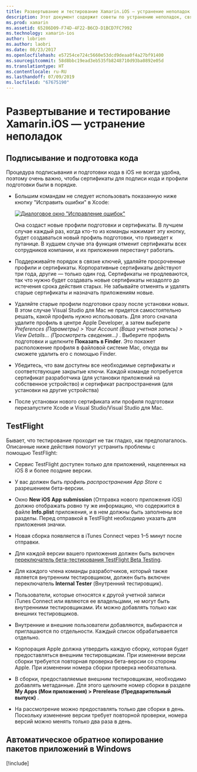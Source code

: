 ```yaml
---
title: Развертывание и тестирование Xamarin.iOS — устранение неполадок
description: Этот документ содержит советы по устранению неполадок, связанных с подготовкой и подписыванием кода, TestFlight и копированием пакета приложений iOS с узла сборки Mac в Windows.
ms.prod: xamarin
ms.assetid: 65286D09-F74D-4F22-B6CD-D1BCD7FC7992
ms.technology: xamarin-ios
author: lobrien
ms.author: laobri
ms.date: 08/23/2017
ms.openlocfilehash: e57254ce724c5660e53dcd9deaa0f4a27bf91400
ms.sourcegitcommit: 58d8bbc19ead3eb535fb8248710d93ba0892e05d
ms.translationtype: HT
ms.contentlocale: ru-RU
ms.lasthandoff: 07/09/2019
ms.locfileid: "67675190"
---
```

# <a name="xamarinios-testing-and-deployment---troubleshooting"></a>Развертывание и тестирование Xamarin.iOS — устранение неполадок

## <a name="code-signing--provisioning"></a>Подписывание и подготовка кода

Процедура подписывания и подготовки кода в iOS не всегда удобна, поэтому очень важно, чтобы сертификаты для подписи кода и профили подготовки были в порядке.

* Большим командам не следует использовать показанную ниже кнопку "Исправить ошибки" в Xcode:

    [![](troubleshooting-images/fixissue.png "Диалоговое окно \"Исправление ошибок\"")](troubleshooting-images/fixissue.png#lightbox)

    Она создаст новые профили подготовки и сертификаты. В лучшем случае каждый раз, когда кто-то из команды нажимает эту кнопку, будет создаваться новый профиль подготовки, что приведет к путанице. В худшем случае эта функция отменит сертификаты всех сотрудников компании, и их приложения перестанут работать.

* Поддерживайте порядок в связке ключей, удаляйте просроченные профили и сертификаты. Корпоративные сертификаты действуют три года, другие — только один год. Сертификаты не продлеваются, так что нужно будет создавать новые сертификаты незадолго до истечения срока действия старых. Не забывайте отменять и удалять старые сертификаты и назначать приложениям новые.

* Удаляйте старые профили подготовки сразу после установки новых. В этом случае Visual Studio для Mac не придется самостоятельно решать, какой профиль нужно использовать. Для этого сначала удалите профиль в центре Apple Developer, а затем выберите *Preferences (Параметры) > Your Account (Ваша учетная запись) > View Details… (Просмотреть сведения...)* . Выберите профиль подготовки и щелкните **Показать в Finder**. Это покажет расположение профиля в файловой системе Mac, откуда вы сможете удалить его с помощью Finder.

* Убедитесь, что вам доступны все необходимые сертификаты и соответствующие закрытые ключи. Каждой команде потребуется сертификат разработчика (для установки приложений на собственное устройство) и сертификат распространения (для установки на другие устройства)

* После установки нового сертификата или профиля подготовки перезапустите Xcode и Visual Studio/Visual Studio для Mac.

## <a name="testflight"></a>TestFlight

Бывает, что тестирование проходит не так гладко, как предполагалось.  Описанные ниже действия помогут устранить проблемы с помощью TestFlight:

- Сервис TestFlight доступен только для приложений, нацеленных на iOS 8 и более поздние версии.

- У вас должен быть *профиль распространения App Store* с разрешением бета-версии.

- Окно **New iOS App submission** (Отправка нового приложения iOS) должно отображать ровно ту же информацию, что содержится в файле **Info.plist** приложения, и в нем должны быть заполнены все разделы. Перед отправкой в TestFlight необходимо указать для приложения значки.

- Новая сборка появляется в iTunes Connect через 1–5 минут после отправки.

- Для каждой версии вашего приложения должен быть включен [переключатель бета-тестирования TestFlight Beta Testing](~/ios/deploy-test/testflight.md#beta-testing).

- Для каждого члена команды разработчиков, который также является внутренним тестировщиком, должен быть включен переключатель **Internal Tester** (Внутренний тестировщик).

- Пользователи, которые относятся к другой учетной записи iTunes Connect или являются ее владельцами, не могут быть внутренними тестировщиками. Их можно добавлять только как внешних тестировщиков.

- Внутренние и внешние пользователи добавляются, выбираются и приглашаются по отдельности. Каждый список обрабатывается отдельно.

- Корпорация Apple должна утвердить каждую сборку, которая будет предоставляться внешним тестировщикам. При изменении версии сборки требуется повторная проверка бета-версии со стороны Apple. При изменении номера сборки проверка необязательна.

- В сборки, предоставляемые внешним тестировщикам, необходимо добавлять метаданные. Для этого щелкните номер сборки в разделе **My Apps (Мои приложения) > Prerelease (Предварительный выпуск)** .

- На рассмотрение можно предоставлять только две сборки в день. Поскольку изменение версии требует повторной проверки, номера версий можно менять только два раза в день.

<a name="Automatically_copy_app_bundles_back_to_Windows" />

## <a name="automatically-copy-app-bundles-back-to-windows"></a>Автоматическое обратное копирование пакетов приложений в Windows

[!include[](~/ios/includes/copy-app-bundle-to-windows.md)]
